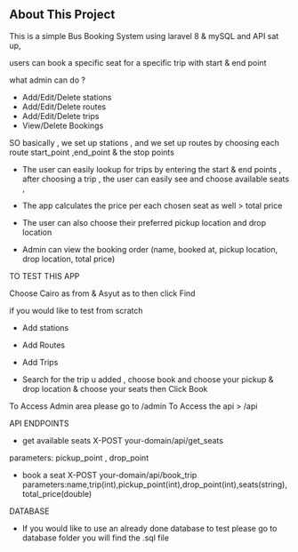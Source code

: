 
## About This Project 

This is a simple Bus Booking System using laravel 8 & mySQL and API sat up, 

users can book a specific seat for a specific trip with start & end point 

what admin can do ? 

- Add/Edit/Delete stations 
- Add/Edit/Delete routes 
- Add/Edit/Delete trips 
- View/Delete Bookings 

SO basically , we set up stations , and we set up routes by choosing each route start_point ,end_point & the stop points 

- The user can easily lookup for trips by entering the start & end points , after choosing a trip , the user can easily see and choose available seats , 
- The app calculates the price per each chosen seat as well > total price
- The user can also choose their preferred pickup location and drop location 

- Admin can view the booking order (name, booked at, pickup location, drop location, total price)
 
 
 
 TO TEST THIS APP 
 
 Choose Cairo as from & Asyut as to then click Find 
 
 if you would like to test from scratch
 
 - Add stations
 - Add Routes
 - Add Trips 
 
 
 - Search for the trip u added , choose book and choose your pickup & drop location & choose your seats then Click Book
 
 To Access Admin area please go to /admin
 To Access the api > /api 
 
 API ENDPOINTS 
 
 - get available seats 
 X-POST your-domain/api/get_seats
 
 parameters: pickup_point , drop_point
 
 
 - book a seat 
 X-POST your-domain/api/book_trip
 parameters:name,trip(int),pickup_point(int),drop_point(int),seats(string),total_price(double)


DATABASE 
 
 - If you would like to use an already done database to test please go to database folder you will find the .sql file  

